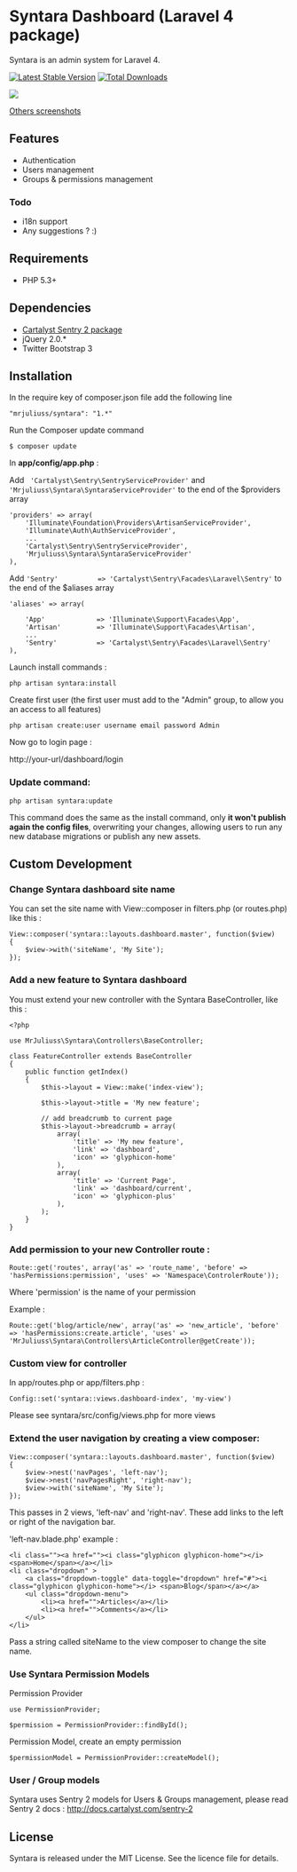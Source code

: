 # Syntara Dashboard (Laravel 4 package)

Syntara is an admin system for Laravel 4.

[![Latest Stable Version](https://poser.pugx.org/mrjuliuss/syntara/v/stable.png)](https://packagist.org/packages/mrjuliuss/syntara)
[![Total Downloads](https://poser.pugx.org/mrjuliuss/syntara/downloads.png)](https://packagist.org/packages/mrjuliuss/syntara)


<img src="https://raw.github.com/MrJuliuss/syntara/master/screenshots/user_list.png" />

[Others screenshots](https://github.com/MrJuliuss/syntara/tree/master/screenshots)

## Features

* Authentication
* Users management
* Groups & permissions management

### Todo

* i18n support
* Any suggestions ? :)

## Requirements
* PHP 5.3+

## Dependencies

* [Cartalyst Sentry 2 package](https://github.com/cartalyst/sentry)
* jQuery 2.0.*
* Twitter Bootstrap 3

## Installation

In the require key of composer.json file add the following line

```"mrjuliuss/syntara": "1.*"```

Run the Composer update command

```$ composer update```

In **app/config/app.php** :

Add  ``` 'Cartalyst\Sentry\SentryServiceProvider'``` and  ```'Mrjuliuss\Syntara\SyntaraServiceProvider'``` to the end of the $providers array

    'providers' => array(
        'Illuminate\Foundation\Providers\ArtisanServiceProvider',
        'Illuminate\Auth\AuthServiceProvider',
        ...
        'Cartalyst\Sentry\SentryServiceProvider',
        'Mrjuliuss\Syntara\SyntaraServiceProvider'
    ),

Add ```'Sentry'          => 'Cartalyst\Sentry\Facades\Laravel\Sentry'``` to the end of the $aliases array

    'aliases' => array(

        'App'             => 'Illuminate\Support\Facades\App',
        'Artisan'         => 'Illuminate\Support\Facades\Artisan',
        ...
        'Sentry'          => 'Cartalyst\Sentry\Facades\Laravel\Sentry'
    ),

Launch install commands :

```php artisan syntara:install```

Create first user (the first user must add to the "Admin" group, to allow you an access to all features)

``` php artisan create:user username email password Admin ```

Now go to login page :

http://your-url/dashboard/login

### Update command:
```php artisan syntara:update```

This command does the same as the install command, only **it won't publish again the config files**, overwriting your changes, allowing users to run any new database migrations or publish any new assets.

## Custom Development

### Change Syntara dashboard site name

You can set the site name with View::composer in filters.php (or routes.php) like this :

    View::composer('syntara::layouts.dashboard.master', function($view)
    {
        $view->with('siteName', 'My Site');
    });

### Add a new feature to Syntara dashboard

You must extend your new controller with the Syntara BaseController, like this :

    <?php

    use MrJuliuss\Syntara\Controllers\BaseController;

    class FeatureController extends BaseController
    {
        public function getIndex()
        {
            $this->layout = View::make('index-view');

            $this->layout->title = 'My new feature';

            // add breadcrumb to current page
            $this->layout->breadcrumb = array(
                array(
                    'title' => 'My new feature',
                    'link' => 'dashboard',
                    'icon' => 'glyphicon-home'
                ),
                array(
                    'title' => 'Current Page',
                    'link' => 'dashboard/current',
                    'icon' => 'glyphicon-plus'
                ),
            );
        }
    }

###  Add permission to your new Controller route :

    Route::get('routes', array('as' => 'route_name', 'before' => 'hasPermissions:permission', 'uses' => 'Namespace\ControlerRoute'));

Where 'permission' is the name of your permission

Example :

    Route::get('blog/article/new', array('as' => 'new_article', 'before' => 'hasPermissions:create.article', 'uses' => 'MrJuliuss\Syntara\Controllers\ArticleController@getCreate'));

### Custom view for controller

In app/routes.php or app/filters.php : 

```Config::set('syntara::views.dashboard-index', 'my-view')```

Please see syntara/src/config/views.php for more views

### Extend the user navigation by creating a view composer:

    View::composer('syntara::layouts.dashboard.master', function($view)
    {
        $view->nest('navPages', 'left-nav');
        $view->nest('navPagesRight', 'right-nav');
        $view->with('siteName', 'My Site');
    });

This passes in 2 views, 'left-nav' and 'right-nav'. These add links to the left or right of the navigation bar.

'left-nav.blade.php' example :

    <li class=""><a href=""><i class="glyphicon glyphicon-home"></i> <span>Home</span></a></li>
    <li class="dropdown" >
        <a class="dropdown-toggle" data-toggle="dropdown" href="#"><i class="glyphicon glyphicon-home"></i> <span>Blog</span></a></a>
        <ul class="dropdown-menu">
            <li><a href="">Articles</a></li>
            <li><a href="">Comments</a></li>
        </ul>
    </li>

Pass a string called siteName to the view composer to change the site name.

### Use Syntara Permission Models

Permission Provider

    use PermissionProvider;

    $permission = PermissionProvider::findById();

Permission Model, create an empty permission

    $permissionModel = PermissionProvider::createModel();


### User / Group models

Syntara uses Sentry 2 models for Users & Groups management, please read Sentry 2 docs : http://docs.cartalyst.com/sentry-2


## License

Syntara is released under the MIT License. See the licence file for details.
